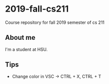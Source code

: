 # 2019-fall-cs211
Course repository for fall 2019 semester of cs 211

## About me
I'm a student at HSU.

## Tips
* Change color in VSC -> CTRL + X, CTRL + T 
